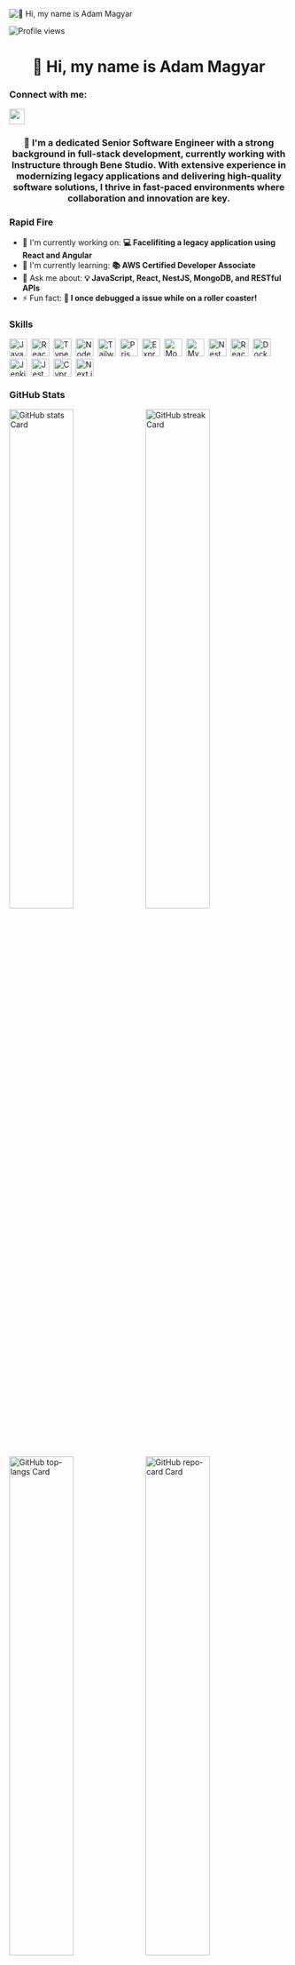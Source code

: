 ![👋 Hi, my name is Adam Magyar](https://scrimba.com/articles/content/images/size/w2000/2022/08/Coding-or-Programming_-What-Is-the-Difference_-main-1.png)

![Profile views](https://komarev.com/ghpvc/?username=Adam3306&label=Profile%20views&color=0e75b6&style=flat)

<div id="toc">
  <ul align="center" style="list-style: none">
    <summary>
      <h1>
        👋 Hi, my name is Adam Magyar
      </h1>
    </summary>
  </ul>
</div>

**<h3 align="left">Connect with me:</h3>** 
<p align="left"><a href="https://www.linkedin.com/in/https://www.linkedin.com/in/adam-magyar-816569181/" target="_blank"><img src="https://img.shields.io/badge/LinkedIn-0077B5?style=for-the-badge&logo=linkedin&logoColor=white" height="28" style="margin-right: 4px"></a></p>

 **<h3 align="center">🚀 I'm a dedicated Senior Software Engineer with a strong background in full-stack development, currently working with Instructure through Bene Studio. With extensive experience in modernizing legacy applications and delivering high-quality software solutions, I thrive in fast-paced environments where collaboration and innovation are key.</h3>**

**<h3 align="left">Rapid Fire</h3>**

- 💼 I'm currently working on: **💻 Facelifiting a legacy application using React and Angular**
- 🌱 I'm currently learning: **📚 AWS Certified Developer Associate**
- 💬 Ask me about: **💡 JavaScript, React, NestJS, MongoDB, and RESTful APIs**
- ⚡ Fun fact: **🎢 I once debugged a issue while on a roller coaster!**

 **<h3 align="left">Skills</h3>**

<div style="display: flex; flex-wrap: wrap; gap: 4px; justify-content: left;">
  <img src="https://img.shields.io/badge/JavaScript-F7DF1C?logo=javascript&logoColor=white" height="32" alt="JavaScript" style="margin-right: 4px">
  <img src="https://img.shields.io/badge/React-20232A?logo=react&logoColor=61DAFB" height="32" alt="React" style="margin-right: 4px">
  <img src="https://img.shields.io/badge/TypeScript-3178C6?logo=typescript&logoColor=white" height="32" alt="TypeScript" style="margin-right: 4px">
  <img src="https://img.shields.io/badge/Node.js-8CC84B?logo=node.js&logoColor=white" height="32" alt="Node.js" style="margin-right: 4px">
  <img src="https://img.shields.io/badge/Tailwind_CSS-38B2AC?logo=tailwind-css&logoColor=white" height="32" alt="Tailwind CSS" style="margin-right: 4px">
  <img src="https://img.shields.io/badge/Prisma-2D3748?logo=prisma&logoColor=white" height="32" alt="Prisma" style="margin-right: 4px">
  <img src="https://img.shields.io/badge/Express-000000?logo=express&logoColor=white" height="32" alt="Express" style="margin-right: 4px">
  <img src="https://img.shields.io/badge/MongoDB-4EA94B?logo=mongodb&logoColor=white" height="32" alt="MongoDB" style="margin-right: 4px">
  <img src="https://img.shields.io/badge/MySQL-4479A1?logo=mysql&logoColor=white" height="32" alt="MySQL" style="margin-right: 4px">
  <img src="https://cdn.jsdelivr.net/gh/devicons/devicon@latest/icons/nestjs/nestjs-original.svg" height="32" alt="NestJs" style="margin-right: 4px">
  <img src="https://cdn.jsdelivr.net/gh/devicons/devicon/icons/react/react-original.svg" height="32" alt="React Native" style="margin-right: 4px">
  <img src="https://cdn.jsdelivr.net/gh/devicons/devicon/icons/docker/docker-original.svg" height="32" alt="Docker" style="margin-right: 4px">
  <img src="https://cdn.jsdelivr.net/gh/devicons/devicon/icons/jenkins/jenkins-original.svg" height="32" alt="Jenkins" style="margin-right: 4px">
  <img src="https://cdn.jsdelivr.net/gh/devicons/devicon/icons/jest/jest-plain.svg" height="32" alt="Jest" style="margin-right: 4px">
  <img src="https://cdn.jsdelivr.net/gh/devicons/devicon@latest/icons/cypressio/cypressio-original.svg" height="32" alt="Cypress" style="margin-right: 4px">
  <img src="https://cdn.jsdelivr.net/gh/devicons/devicon/icons/nextjs/nextjs-original.svg" height="32" alt="Next.js" style="margin-right: 4px">
</div>

 **<h3 align="left">GitHub Stats</h3>**

<p align="left">
  <img width="48%" src="https://github-readme-stats.vercel.app/api?username=sushilmagare10&theme=react&hide_title=false&hide_rank=false&show_icons=false&include_all_commits=false&count_private=true&line_height=23" alt="GitHub stats Card" />
  <img width="48%" src="https://streak-stats.demolab.com/?user=sushilmagare10&theme=react&hide_border=false&date_format=M+j%5B%2C+Y%5D&mode=daily&hide_total_contributions=false&hide_current_streak=false&hide_longest_streak=false&card_height=200" alt="GitHub streak Card" />
</p>

<p align="left">
  <img width="48%" src="https://github-readme-stats.vercel.app/api/top-langs?username=sushilmagare10&theme=react&hide_title=false&layout=compact&langs_count=6&hide_progress=false&card_width=400" alt="GitHub top-langs Card" />
  <img width="48%" src="https://github-readme-stats.vercel.app/api/pin/?username=sushilmagare10&repo=Bubble&bg_color=35%2C2dd4bf%2C784BA0%2C2B86C5&show_owner=true&title_color=fff&text_color=fff&icon_color=fff" alt="GitHub repo-card Card" />
</p>
